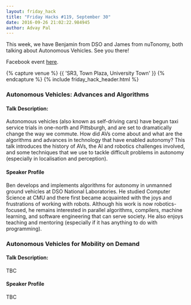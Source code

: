 ```yaml
---
layout: friday_hack
title: "Friday Hacks #119, September 30"
date: 2016-09-26 21:02:22.984945
author: Advay Pal
---
```


This week, we have Benjamin from DSO and James from nuTonomy, both talking about Autonomous Vehicles. See you there!

Facebook event [here](https://www.facebook.com/events/800240806745171/).

{% capture venue %}
    {{ 'SR3, Town Plaza, University Town' }}
{% endcapture %}
{% include friday_hack_header.html %}


### Autonomous Vehicles: Advances and Algorithms

#### Talk Description:

Autonomous vehicles (also known as self-driving cars) have begun taxi service trials in one-north and Pittsburgh, and are set to dramatically change the way we commute. How did AVs come about and what are the algorithms and advances in technology that have enabled autonomy? This talk introduces the history of AVs, the AI and robotics challenges involved, and some techniques that we use to tackle difficult problems in autonomy (especially in localisation and perception).

#### Speaker Profile

Ben develops and implements algorithms for autonomy in unmanned ground vehicles at DSO National Laboratories. He studied Computer Science at CMU and there first became acquainted with the joys and frustrations of working with robots. Although his work is now robotics-focused, he remains interested in parallel algorithms, compilers, machine learning, and software engineering that can serve society. He also enjoys teaching and mentoring (especially if it has anything to do with programming).



### Autonomous Vehicles for Mobility on Demand

#### Talk Description:

TBC

#### Speaker Profile

TBC
